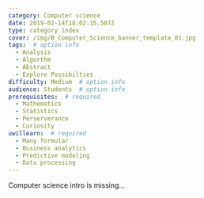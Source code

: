 ```yaml
---
category: Computer science
date: 2019-02-14T18:02:15.507Z
type: category index
cover: /img/B_Computer_Science_banner_template_01.jpg
tags:  # option info
  - Analysis
  - Algorthm
  - Abstract
  - Explore Possibilties
difficulty: Medium  # option info
audience: Students  # option info
prerequisites:  # required
  - Mathematics
  - Statistics
  - Perserverance
  - Curiosity
uwillearn:  # required
  - Many formular
  - Business analytics
  - Predictive modeling
  - Data processing
---
```


Computer science intro is missing...